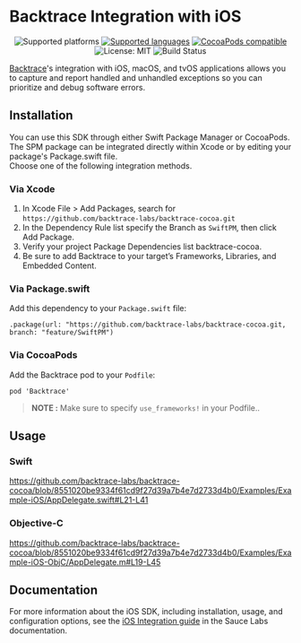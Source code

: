 # Backtrace Integration with iOS

<p align="center">
    <img src="https://img.shields.io/badge/platform-iOS%2011%2B%20%7C%20tvOS%2011%2B%20%7C%20macOS%2010.13%2B-blue.svg" alt="Supported platforms"/>
    <a href="https://masterer.apple.com/swift"><img src="https://img.shields.io/badge/language-swift%205%20%7C%20objective--c-brigthgreen.svg" alt="Supported languages" /></a>
    <a href="https://cocoapods.org/pods/Backtrace"><img src="https://img.shields.io/cocoapods/v/Backtrace.svg?style=flat" alt="CocoaPods compatible" /></a>
    <img src="http://img.shields.io/badge/license-MIT-lightgrey.svg?style=flat" alt="License: MIT" />
    <img src="https://github.com/backtrace-labs/backtrace-cocoa/actions/workflows/test.yml/badge.svg" alt="Build Status" />
</p>

[Backtrace](http://backtrace.io/)'s integration with iOS, macOS, and tvOS applications allows you to capture and report handled and unhandled exceptions so you can prioritize and debug software errors.

## Installation 

You can use this SDK through either Swift Package Manager or CocoaPods. The SPM package can be integrated directly within Xcode or by editing your package's Package.swift file.<br>
Choose one of the following integration methods.

### Via Xcode
1. In Xcode File > Add Packages, search for `https://github.com/backtrace-labs/backtrace-cocoa.git`
1. In the Dependency Rule list specify the Branch as `SwiftPM`, then click Add Package.
1. Verify your project Package Dependencies list backtrace-cocoa.
1. Be sure to add Backtrace to your target’s Frameworks, Libraries, and Embedded Content.

### Via Package.swift
Add this dependency to your `Package.swift` file:
```
.package(url: "https://github.com/backtrace-labs/backtrace-cocoa.git, branch: "feature/SwiftPM")
```

### Via CocoaPods
Add the Backtrace pod to your `Podfile`:
```
pod 'Backtrace'
```
>**NOTE :**  Make sure to specify `use_frameworks!` in your Podfile..

## Usage
### Swift
https://github.com/backtrace-labs/backtrace-cocoa/blob/8551020be9334f61cd9f27d39a7b4e7d2733d4b0/Examples/Example-iOS/AppDelegate.swift#L21-L41

### Objective-C
https://github.com/backtrace-labs/backtrace-cocoa/blob/8551020be9334f61cd9f27d39a7b4e7d2733d4b0/Examples/Example-iOS-ObjC/AppDelegate.m#L19-L45

## Documentation
For more information about the iOS SDK, including installation, usage, and configuration options, see the [iOS Integration guide](https://docs.saucelabs.com/error-reporting/platform-integrations/ios/setup/) in the Sauce Labs documentation.
